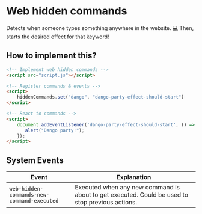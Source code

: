 # Web hidden commands

Detects when someone types something anywhere in the website. 💻
Then, starts the desired effect for that keyword!

## How to implement this?

```html
<!-- Implement web hidden commands -->
<script src="script.js"></script>

<!-- Register commands & events -->
<script>
    hiddenCommands.set("dango", "dango-party-effect-should-start")
</script>

<!-- React to commands -->
<script>
    document.addEventListener('dango-party-effect-should-start', () => {
       alert("Dango party!"); 
    });
</script>
```

## System Events

| Event                                      | Explanation                                                                                     |
|--------------------------------------------|-------------------------------------------------------------------------------------------------|
| `web-hidden-commands-new-command-executed` | Executed when any new command is about to get executed. Could be used to stop previous actions. |
